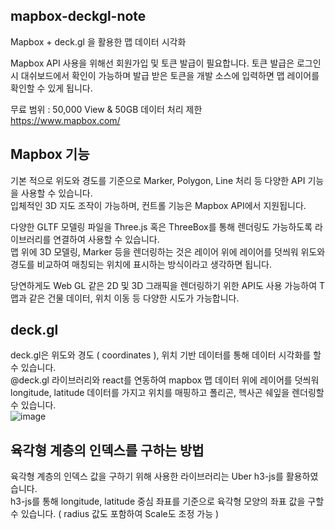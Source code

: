 ## mapbox-deckgl-note

Mapbox + deck.gl 을 활용한 맵 데이터 시각화

Mapbox API 사용을 위해선 회원가입 및 토큰 발급이 필요합니다.
토큰 발급은 로그인 시 대쉬보드에서 확인이 가능하며 발급 받은 토큰을 개발 소스에 입력하면 맵 레이어를 확인할 수 있게 됩니다.

무료 범위 : 50,000 View & 50GB 데이터 처리 제한<br/>
https://www.mapbox.com/

## Mapbox 기능

기본 적으로 위도와 경도를 기준으로 Marker, Polygon, Line 처리 등 다양한 API 기능을 사용할 수 있습니다.<br/>
입체적인 3D 지도 조작이 가능하며, 컨트롤 기능은 Mapbox API에서 지원됩니다.

다양한 GLTF 모델링 파일을 Three.js 혹은 ThreeBox를 통해 렌더링도 가능하도록 라이브러리를 연결하여 사용할 수 있습니다.<br/>
맵 위에 3D 모델링, Marker 등을 렌더링하는 것은 레이어 위에 레이어를 덧씌워 위도와 경도를 비교하여 매칭되는 위치에 표시하는 방식이라고 생각하면 됩니다.

당연하게도 Web GL 같은 2D 및 3D 그래픽을 렌더링하기 위한 API도 사용 가능하여 T맵과 같은 건물 데이터, 위치 이동 등 다양한 시도가 가능합니다.<br/>

## deck.gl

deck.gl은 위도와 경도 ( coordinates ), 위치 기반 데이터를 통해 데이터 시각화를 할 수 있습니다.<br/>
@deck.gl 라이브러리와 react를 연동하여 mapbox 맵 데이터 위에 레이어를 덧씌워 longitude, latitude 데이터를 가지고 위치를 매핑하고 폴리곤, 헥사곤 쉐잎을 렌더링할 수 있습니다.<br/>
![image](https://github.com/jiwooproity/mapbox-deckgl-note/assets/58384366/9f24fed3-fa12-4d81-b4c2-858e007c512c)

## 육각형 계층의 인덱스를 구하는 방법

육각형 계층의 인덱스 값을 구하기 위해 사용한 라이브러리는 Uber h3-js를 활용하였습니다.<br/>
h3-js를 통해 longitude, latitude 중심 좌표를 기준으로 육각형 모양의 좌표 값을 구할 수 있습니다. ( radius 값도 포함하여 Scale도 조정 가능 )
